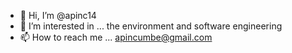 - 👋 Hi, I’m @apinc14
- 👀 I’m interested in ... the environment and software engineering 
- 📫 How to reach me ... apincumbe@gmail.com


<!---
apinc14/apinc14 is a ✨ special ✨ repository because its `README.md` (this file) appears on your GitHub profile.
You can click the Preview link to take a look at your changes.
--->
